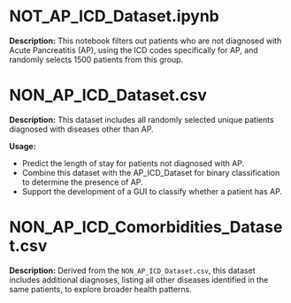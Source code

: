 # NOT_AP_ICD_Dataset.ipynb

**Description:** This notebook filters out patients who are not diagnosed with Acute Pancreatitis (AP), using the ICD codes specifically for AP, and randomly selects 1500 patients from this group.

# NON_AP_ICD_Dataset.csv

**Description:** This dataset includes all randomly selected unique patients diagnosed with diseases other than AP.

**Usage:**
- Predict the length of stay for patients not diagnosed with AP.
- Combine this dataset with the AP_ICD_Dataset for binary classification to determine the presence of AP.
- Support the development of a GUI to classify whether a patient has AP.

# NON_AP_ICD_Comorbidities_Dataset.csv

**Description:** Derived from the `NON_AP_ICD_Dataset.csv`, this dataset includes additional diagnoses, listing all other diseases identified in the same patients, to explore broader health patterns.

